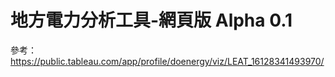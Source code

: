 # 地方電力分析工具-網頁版 Alpha 0.1

參考：https://public.tableau.com/app/profile/doenergy/viz/LEAT_16128341493970/
